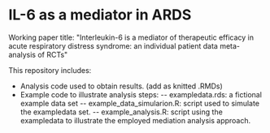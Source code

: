 # IL-6 as a mediator in ARDS

Working paper title: "Interleukin-6 is a mediator of therapeutic efficacy in acute respiratory distress syndrome: an individual patient data meta-analysis of RCTs"

This repository includes:

 + Analysis code used to obtain results. (add as knitted .RMDs)
 + Example code to illustrate analysis steps:
   -- exampledata.rds: a fictional example data set
   -- example_data_simularion.R: script used to simulate the exampledata set.
   -- example_analysis.R: script using the exampledata to illustrate the employed mediation analysis approach.
